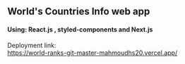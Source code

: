 ## World's Countries Info web app
#### Using: React.js , styled-components and Next.js
Deployment link: <br/>
https://world-ranks-git-master-mahmoudhs20.vercel.app/
